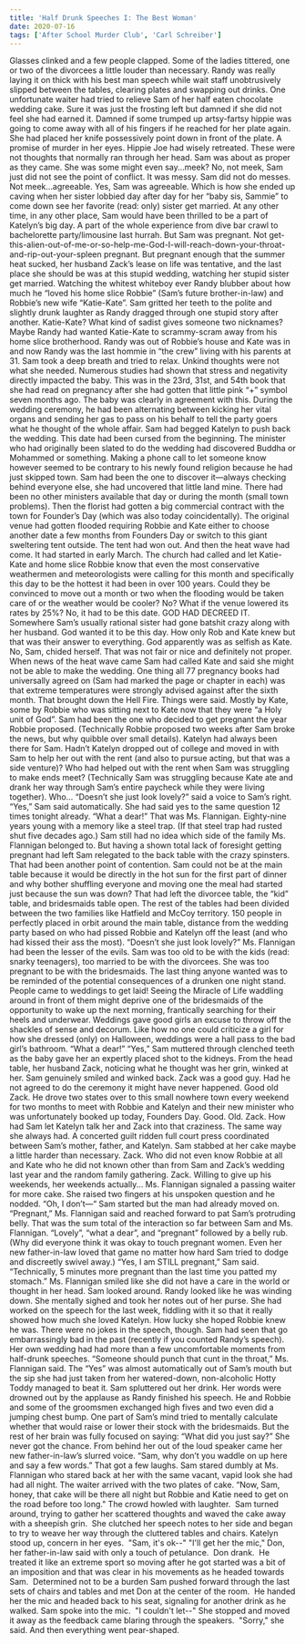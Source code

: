 ```yaml
---
title: 'Half Drunk Speeches I: The Best Woman'
date: 2020-07-16
tags: ['After School Murder Club', 'Carl Schreiber']
---
```


Glasses clinked and a few people clapped. Some of the ladies tittered, one or two of the divorcees a little louder than necessary. Randy was really laying it on thick with his best man speech while wait staff unobtrusively slipped between the tables, clearing plates and swapping out drinks. One unfortunate waiter had tried to relieve Sam of her half eaten chocolate wedding cake. Sure it was just the frosting left but damned if she did not feel she had earned it. Damned if some trumped up artsy-fartsy hippie was going to come away with all of his fingers if he reached for her plate again. She had placed her knife possessively point down in front of the plate. A promise of murder in her eyes. Hippie Joe had wisely retreated. These were not thoughts that normally ran through her head. Sam was about as proper as they came. She was some might even say...meek? No, not meek, Sam just did not see the point of conflict. It was messy. Sam did not do messes. Not meek...agreeable. Yes, Sam was agreeable. Which is how she ended up caving when her sister lobbied day after day for her “baby sis, Sammie” to come down see her favorite (read: only) sister get married. At any other time, in any other place, Sam would have been thrilled to be a part of Katelyn’s big day. A part of the whole experience from dive bar crawl to bachelorette party/limousine last hurrah. But Sam was pregnant. Not get-this-alien-out-of-me-or-so-help-me-God-I-will-reach-down-your-throat-and-rip-out-your-spleen pregnant. But pregnant enough that the summer heat sucked, her husband Zack’s lease on life was tentative, and the last place she should be was at this stupid wedding, watching her stupid sister get married. Watching the whitest whiteboy ever Randy blubber about how much he “loved his home slice Robbie” (Sam’s future brother-in-law) and Robbie’s new wife “Katie-Kate”. Sam gritted her teeth to the polite and slightly drunk laughter as Randy dragged through one stupid story after another. Katie-Kate? What kind of sadist gives someone two nicknames? Maybe Randy had wanted Katie-Kate to scrammy-scram away from his home slice brotherhood. Randy was out of Robbie’s house and Kate was in and now Randy was the last hommie in “the crew” living with his parents at 31. Sam took a deep breath and tried to relax. Unkind thoughts were not what she needed. Numerous studies had shown that stress and negativity directly impacted the baby. This was in the 23rd, 31st, and 54th book that she had read on pregnancy after she had gotten that little pink “+” symbol seven months ago. The baby was clearly in agreement with this. During the wedding ceremony, he had been alternating between kicking her vital organs and sending her gas to pass on his behalf to tell the party goers what he thought of the whole affair. Sam had begged Katelyn to push back the wedding. This date had been cursed from the beginning. The minister who had originally been slated to do the wedding had discovered Buddha or Mohammed or something. Making a phone call to let someone know however seemed to be contrary to his newly found religion because he had just skipped town. Sam had been the one to discover it—always checking behind everyone else, she had uncovered that little land mine. There had been no other ministers available that day or during the month (small town problems).  Then the florist had gotten a big commercial contract with the town for Founder’s Day (which was also today coincidentally). The original venue had gotten flooded requiring Robbie and Kate either to choose another date a few months from Founders Day or switch to this giant sweltering tent outside. The tent had won out.  And then the heat wave had come. It had started in early March. The church had called and let Katie-Kate and home slice Robbie know that even the most conservative weathermen and meteorologists were calling for this month and specifically this day to be the hottest it had been in over 100 years. Could they be convinced to move out a month or two when the flooding would be taken care of or the weather would be cooler? No? What if the venue lowered its rates by 25%? No, it had to be this date. GOD HAD DECREED IT. Somewhere Sam’s usually rational sister had gone batshit crazy along with her husband. God wanted it to be this day. How only Rob and Kate knew but that was their answer to everything. God apparently was as selfish as Kate. No, Sam, chided herself. That was not fair or nice and definitely not proper. When news of the heat wave came Sam had called Kate and said she might not be able to make the wedding. One thing all 77 pregnancy books had universally agreed on (Sam had marked the page or chapter in each) was that extreme temperatures were strongly advised against after the sixth month. That brought down the Hell Fire. Things were said. Mostly by Kate, some by Robbie who was sitting next to Kate now that they were “a Holy unit of God”. Sam had been the one who decided to get pregnant the year Robbie proposed. (Technically Robbie proposed two weeks after Sam broke the news, but why quibble over small details). Katelyn had always been there for Sam. Hadn’t Katelyn dropped out of college and moved in with Sam to help her out with the rent (and also to pursue acting, but that was a side venture)? Who had helped out with the rent when Sam was struggling to make ends meet? (Technically Sam was struggling because Kate ate and drank her way through Sam’s entire paycheck while they were living together). Who... “Doesn’t she just look lovely?” said a voice to Sam’s right. “Yes,” Sam said automatically.  She had said yes to the same question 12 times tonight already. “What a dear!” That was Ms. Flannigan. Eighty-nine years young with a memory like a steel trap. (If that steel trap had rusted shut five decades ago.) Sam still had no idea which side of the family Ms. Flannigan belonged to. But having a shown total lack of foresight getting pregnant had left Sam relegated to the back table with the crazy spinsters. That had been another point of contention. Sam could not be at the main table because it would be directly in the hot sun for the first part of dinner and why bother shuffling everyone and moving one the meal had started just because the sun was down? That had left the divorcee table, the “kid” table, and bridesmaids table open. The rest of the tables had been divided between the two families like Hatfield and McCoy territory. 150 people in perfectly placed in orbit around the main table, distance from the wedding party based on who had pissed Robbie and Katelyn off the least (and who had kissed their ass the most). “Doesn’t she just look lovely?” Ms. Flannigan had been the lesser of the evils. Sam was too old to be with the kids (read: snarky teenagers), too married to be with the divorcees. She was too pregnant to be with the bridesmaids. The last thing anyone wanted was to be reminded of the potential consequences of a drunken one night stand. People came to weddings to get laid! Seeing the Miracle of Life waddling around in front of them might deprive one of the bridesmaids of the opportunity to wake up the next morning, frantically searching for their heels and underwear.  Weddings gave good girls an excuse to throw off the shackles of sense and decorum.  Like how no one could criticize a girl for how she dressed (only) on Halloween, weddings were a hall pass to the bad girl’s bathroom. “What a dear!” “Yes,” Sam muttered through clenched teeth as the baby gave her an expertly placed shot to the kidneys. From the head table, her husband Zack, noticing what he thought was her grin, winked at her. Sam genuinely smiled and winked back. Zack was a good guy. Had he not agreed to do the ceremony it might have never happened. Good old Zack. He drove two states over to this small nowhere town every weekend for two months to meet with Robbie and Katelyn and their new minister who was unfortunately booked up today, Founders Day. Good. Old. Zack. How had Sam let Katelyn talk her and Zack into that craziness.  The same way she always had.  A concerted guilt ridden full court press coordinated between Sam’s mother, father, and Katelyn. Sam stabbed at her cake maybe a little harder than necessary. Zack. Who did not even know Robbie at all and Kate who he did not known other than from Sam and Zack’s wedding last year and the random family gathering.  Zack.  Willing to give up his weekends, her weekends actually... Ms. Flannigan signaled a passing waiter for more cake. She raised two fingers at his unspoken question and he nodded. “Oh, I don’t—“ Sam started but the man had already moved on. “Pregnant,” Ms. Flannigan said and reached forward to pat Sam’s protruding belly. That was the sum total of the interaction so far between Sam and Ms. Flannigan. “Lovely”, “what a dear”, and “pregnant” followed by a belly rub. (Why did everyone think it was okay to touch pregnant women. Even her new father-in-law loved that game no matter how hard Sam tried to dodge and discreetly swivel away.) “Yes, I am STILL pregnant,” Sam said. “Technically, 5 minutes more pregnant than the last time you patted my stomach.” Ms. Flannigan smiled like she did not have a care in the world or thought in her head. Sam looked around. Randy looked like he was winding down. She mentally sighed and took her notes out of her purse. She had worked on the speech for the last week, fiddling with it so that it really showed how much she loved Katelyn. How lucky she hoped Robbie knew he was. There were no jokes in the speech, though. Sam had seen that go embarrassingly bad in the past (recently if you counted Randy’s speech). Her own wedding had had more than a few uncomfortable moments from half-drunk speeches. “Someone should punch that cunt in the throat,” Ms. Flannigan said. The “Yes” was almost automatically out of Sam’s mouth but the sip she had just taken from her watered-down, non-alcoholic Hotty Toddy managed to beat it. Sam spluttered out her drink.  Her words were drowned out by the applause as Randy finished his speech. He and Robbie and some of the groomsmen exchanged high fives and two even did a jumping chest bump. One part of Sam’s mind tried to mentally calculate whether that would raise or lower their stock with the bridesmaids. But the rest of her brain was fully focused on saying: “What did you just say?” She never got the chance. From behind her out of the loud speaker came her new father-in-law’s slurred voice. “Sam, why don’t you waddle on up here and say a few words.” That got a few laughs. Sam stared dumbly at Ms. Flannigan who stared back at her with the same vacant, vapid look she had had all night. The waiter arrived with the two plates of cake. “Now, Sam, honey, that cake will be there all night but Robbie and Katie need to get on the road before too long." The crowd howled with laughter.  Sam turned around, trying to gather her scattered thoughts and waved the cake away with a sheepish grin.  She clutched her speech notes to her side and began to try to weave her way through the cluttered tables and chairs. Katelyn stood up, concern in her eyes.  "Sam, it's ok--" "I'll get her the mic," Don, her father-in-law said with only a touch of petulance.  Don drank.  He treated it like an extreme sport so moving after he got started was a bit of an imposition and that was clear in his movements as he headed towards Sam.  Determined not to be a burden Sam pushed forward through the last sets of chairs and tables and met Don at the center of the room.  He handed her the mic and headed back to his seat, signaling for another drink as he walked. Sam spoke into the mic.  "I couldn't let--" She stopped and moved it away as the feedback came blaring through the speakers.  "Sorry," she said. And then everything went pear-shaped.
